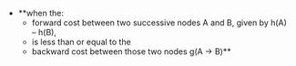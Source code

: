 - **when the:
	- forward cost between two successive nodes A and B, 
		  given by h(A) – h(B), 
	- is less than or equal to the 
	- backward cost between those two nodes g(A $\rightarrow$ B)**
